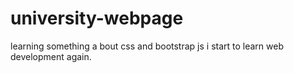 # university-webpage
learning something a bout css and bootstrap js
i start to learn web development again.
